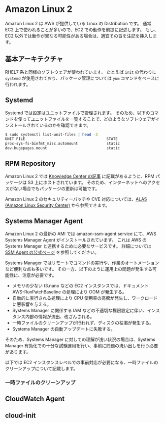 # Amazon Linux 2
Amazon Linux 2 は AWS が提供している Linux の Distribution です。
通常 EC2 上で使われることが多いので、EC2 での動作を前提に記述します。
もし、EC2 以外では動作が異なる可能性がある場合は、適宜その旨を注記を挿入します。

## 基本アーキテクチャ
RHEL7 系と同様のソフトウェアが使われています。
たとえば `init` の代わりに `systemd` が使用されており、パッケージ管理については `yum` コマンドをベースに行われます。

## Systemd
Systemd では設定はユニットファイルで管理されます。
そのため、以下のコマンドを使ってユニットファイルを一覧することで、どのようなソフトウェアがインストールされているのかを確認できます。

```bash
$ sudo systemctl list-unit-files | head -3
UNIT FILE                                     STATE
proc-sys-fs-binfmt_misc.automount             static
dev-hugepages.mount                           static
```

## RPM Repository
Amazon Linux 2 では [Knowledge Center の記事](https://aws.amazon.com/jp/premiumsupport/knowledge-center/ec2-al1-al2-update-yum-without-internet/) に記載があるように、RPM パッケージは S3 上にホストされています。
そのため、インターネットへのアクセスがない場合でもパッケージの更新は可能です。

Amazon Linux 2 のセキュリティーパッチや CVE 対応については、[ALAS (Amazon Linux Security Center)](https://alas.aws.amazon.com/alas2.html) から参照できます。

## Systems Manager Agent
Amazon Linux 2 の最新の AMI では amazon-ssm-agent.service にて、AWS Systems Manager Agent がインストールされています。
これは AWS の Systems Manager と連携するために必要なサービスです。
詳細については [SSM Agent の公式ページ](https://docs.aws.amazon.com/systems-manager/latest/userguide/ssm-agent.html) を参照してください。

Systems Manager ではリモートでコマンドの実行や、作業のオートメーションなど便利な点も多いです。
その一方、以下のように運用上の問題が発生する可能性に、注意が必要です。

* メモリの少ない t3.nano などの EC2 インスタンスでは、ドキュメント AWS-RunPatchBaseline の処理により OOM が発生する。
* 自動的に実行される処理により CPU 使用率の高騰が発生し、ワークロードに悪影響を与える。
* Systems Manager に関係する IAM などの不適切な権限設定に伴い、インスタンス内部の情報が流出、改ざんされる。
* 一時ファイルのクリーンアップが行われず、ディスクの枯渇が発生する。
* Systems Manager の自動アップデートに失敗する。

そのため、Systems Manager に対しての理解が浅い状況の場合は、Systems Manager 有効化での十分な試験運用を行い、事前に問題の洗い出しを行う必要があります。

以下では EC2 インスタンスレベルでの事前対応が必要になる、一時ファイルのクリーンアップについて記載します。

### 一時ファイルのクリーンアップ

## CloudWatch Agent

## cloud-init

